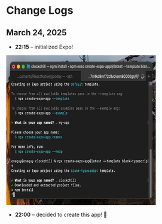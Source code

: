 # Change Logs

## March 24, 2025
- **22:15** – initialized Expo!
<img src="./images/expo-init.jpg" alt="My App Logo" width="400" height="400">

- **22:00** – decided to create this app! 🚀  
